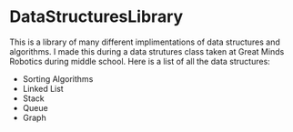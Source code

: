 # DataStructuresLibrary

This is a library of many different implimentations of data structures and algorithms.
I made this during a data strutures class taken at Great Minds Robotics during middle school.
Here is a list of all the data structures:
- Sorting Algorithms
- Linked List
- Stack
- Queue
- Graph
